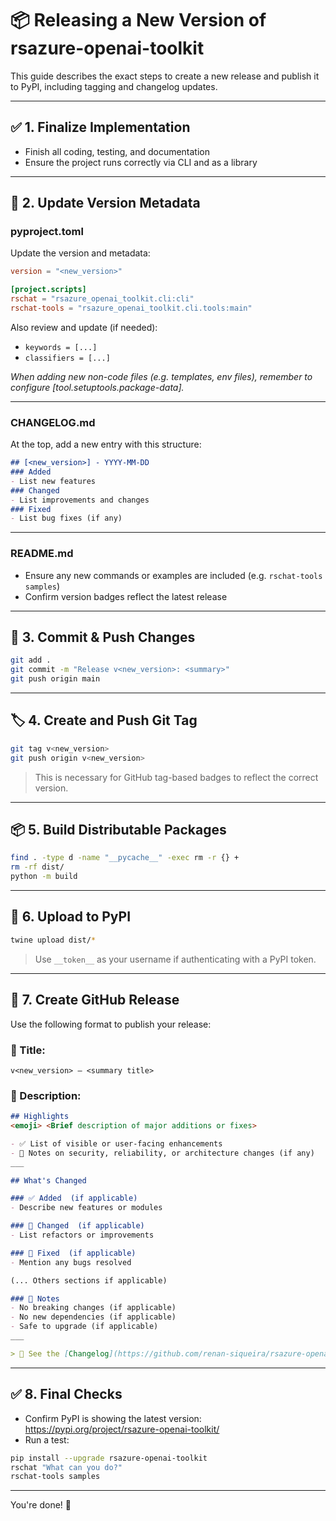 # 📦 Releasing a New Version of rsazure-openai-toolkit

This guide describes the exact steps to create a new release and publish it to PyPI, including tagging and changelog updates.
___

## ✅ 1. Finalize Implementation
- Finish all coding, testing, and documentation
- Ensure the project runs correctly via CLI and as a library
___

## 📝 2. Update Version Metadata

### pyproject.toml
Update the version and metadata:

```toml
version = "<new_version>"

[project.scripts]
rschat = "rsazure_openai_toolkit.cli:cli"
rschat-tools = "rsazure_openai_toolkit.cli.tools:main"
```

Also review and update (if needed):
- `keywords = [...]`
- `classifiers = [...]`

*When adding new non-code files (e.g. templates, env files), remember to configure [tool.setuptools.package-data].*
___

### CHANGELOG.md
At the top, add a new entry with this structure:

```md
## [<new_version>] - YYYY-MM-DD
### Added
- List new features
### Changed
- List improvements and changes
### Fixed
- List bug fixes (if any)
```
___

### README.md
- Ensure any new commands or examples are included (e.g. `rschat-tools samples`)
- Confirm version badges reflect the latest release
___

## 🔀 3. Commit & Push Changes
```bash
git add .
git commit -m "Release v<new_version>: <summary>"
git push origin main
```
___

## 🏷️ 4. Create and Push Git Tag
```bash
git tag v<new_version>
git push origin v<new_version>
```
> This is necessary for GitHub tag-based badges to reflect the correct version.
___

## 📦 5. Build Distributable Packages
```bash
find . -type d -name "__pycache__" -exec rm -r {} +
rm -rf dist/
python -m build
```
___

## 🚀 6. Upload to PyPI
```bash
twine upload dist/*
```
> Use `__token__` as your username if authenticating with a PyPI token.
___

## 🏁 7. Create GitHub Release

Use the following format to publish your release:

### 📌 Title:
```
v<new_version> — <summary title>
```

### 📝 Description:

```md
## Highlights  
<emoji> <Brief description of major additions or fixes>

- ✅ List of visible or user-facing enhancements  
- 🔐 Notes on security, reliability, or architecture changes (if any)
___

## What's Changed  

### ✅ Added  (if applicable)
- Describe new features or modules

### 🔧 Changed  (if applicable)
- List refactors or improvements

### 🐛 Fixed  (if applicable)
- Mention any bugs resolved

(... Others sections if applicable)

### 📌 Notes  
- No breaking changes (if applicable)  
- No new dependencies (if applicable)  
- Safe to upgrade (if applicable)
___

> 🔎 See the [Changelog](https://github.com/renan-siqueira/rsazure-openai-toolkit/blob/main/CHANGELOG.md) for full details.
```
___

## ✅ 8. Final Checks
- Confirm PyPI is showing the latest version: https://pypi.org/project/rsazure-openai-toolkit/
- Run a test:
```bash
pip install --upgrade rsazure-openai-toolkit
rschat "What can you do?"
rschat-tools samples
```

___

You're done! 🎉
